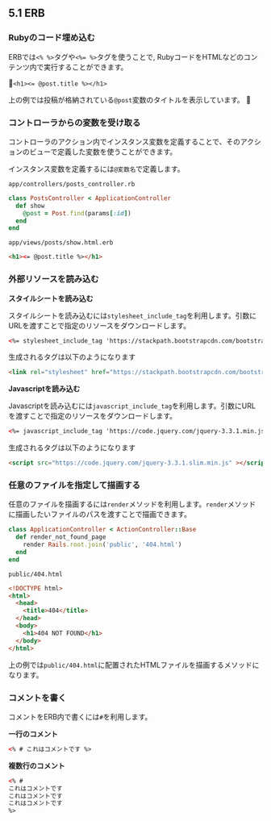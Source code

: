## 5.1 ERB

### Rubyのコード埋め込む

ERBでは`<% %>`タグや`<%= %>`タグを使うことで,
RubyコードをHTMLなどのコンテンツ内で実行することができます。

`<h1><= @post.title %></h1>`

上の例では投稿が格納されている`@post`変数のタイトルを表示しています。

### コントローラからの変数を受け取る

コントローラのアクション内でインスタンス変数を定義することで、そのアクションのビューで定義した変数を使うことができます。

インスタンス変数を定義するには`@変数名`で定義します。

`app/controllers/posts_controller.rb`
```ruby
class PostsController < ApplicationController
  def show
    @post = Post.find(params[:id])
  end
end
```

`app/views/posts/show.html.erb`
```HTML
<h1><= @post.title %></h1>
```

### 外部リソースを読み込む

**スタイルシートを読み込む**

スタイルシートを読み込むには`stylesheet_include_tag`を利用します。引数にURLを渡すことで指定のリソースをダウンロードします。

```HTML
<%= stylesheet_include_tag 'https://stackpath.bootstrapcdn.com/bootstrap/4.1.0/css/bootstrap.min.css' %>
```

生成されるタグは以下のようになります
```HTML
<link rel="stylesheet" href="https://stackpath.bootstrapcdn.com/bootstrap/4.1.0/css/bootstrap.min.css" >
```

**Javascriptを読み込む**

Javascriptを読み込むには`javascript_include_tag`を利用します。引数にURLを渡すことで指定のリソースをダウンロードします。

```HTML
<%= javascript_include_tag 'https://code.jquery.com/jquery-3.3.1.min.js' %>
```

生成されるタグは以下のようになります
```HTML
<script src="https://code.jquery.com/jquery-3.3.1.slim.min.js" ></script>
```

### 任意のファイルを指定して描画する

任意のファイルを描画するには`render`メソッドを利用します。`render`メソッドに描画したいファイルのパスを渡すことで描画できます。

```ruby
class ApplicationController < ActionController::Base
  def render_not_found_page
    render Rails.root.join('public', '404.html')
  end
end
```

`public/404.html`
```HTML
<!DOCTYPE html>
<html>
  <head>
    <title>404</title>
  </head>
  <body>
    <h1>404 NOT FOUND</h1>
  </body>
</html>
```

上の例では`public/404.html`に配置されたHTMLファイルを描画するメソッドになります。

### コメントを書く

コメントをERB内で書くには`#`を利用します。

**一行のコメント**

```HTML
<% # これはコメントです %>
```

**複数行のコメント**

```HTML
<% #
これはコメントです
これはコメントです
これはコメントです
%>
```

